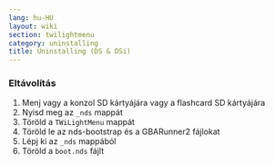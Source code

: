 ```yaml
---
lang: hu-HU
layout: wiki
section: twilightmenu
category: uninstalling
title: Uninstalling (DS & DSi)
---
```


### Eltávolítás
1. Menj vagy a konzol SD kártyájára vagy a flashcard SD kártyájára
1. Nyisd meg az `_nds` mappát
1. Töröld a `TWiLightMenu` mappát
1. Töröld le az nds-bootstrap és a GBARunner2 fájlokat
1. Lépj ki az `_nds` mappából
1. Töröld a `boot.nds` fájlt